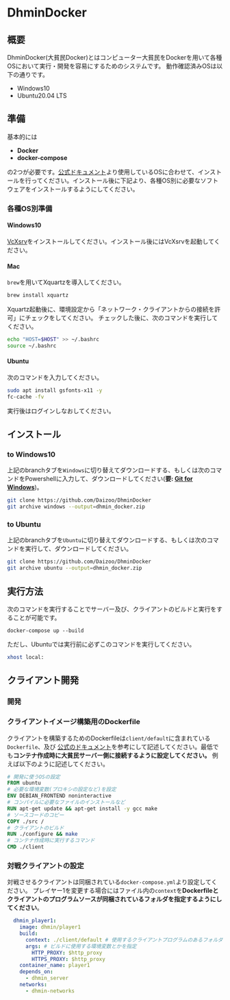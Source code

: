 # DhminDocker

## 概要

DhminDocker(大貧民Docker)とはコンピューター大貧民をDockerを用いて各種OSにおいて実行・開発を容易にするためのシステムです。
動作確認済みOSは以下の通りです。

- Windows10
- Ubuntu20.04 LTS

## 準備

基本的には

- **Docker**
- **docker-compose**

の2つが必要です。[公式ドキュメント](https://docs.docker.com/get-docker/)より使用しているOSに合わせて、インストールを行ってください。インストール後に下記より、各種OS別に必要なソフトウェアをインストールするようにしてください。

### 各種OS別準備

#### Windows10

[VcXsrv](https://sourceforge.net/projects/vcxsrv/)をインストールしてください。インストール後にはVcXsrvを起動してください。

#### Mac
`brew`を用いてXquartzを導入してください。

```bash
brew install xquartz
```

Xquartz起動後に、環境設定から「ネットワーク・クライアントからの接続を許可」にチェックをしてください。
チェックした後に、次のコマンドを実行してください。
```bash
echo "HOST=$HOST" >> ~/.bashrc
source ~/.bashrc
```

#### Ubuntu

次のコマンドを入力してください。

```bash
sudo apt install gsfonts-x11 -y
fc-cache -fv
```

実行後はログインしなおしてください。

## インストール

### to Windows10

上記のbranchタブを`Windows`に切り替えてダウンロードする、もしくは次のコマンドをPowershellに入力して、ダウンロードしてください(**要: [Git for Windows](https://gitforwindows.org/)**)。

```bash
git clone https://github.com/Daizoo/DhminDocker
git archive windows --output=dhmin_docker.zip
```

### to Ubuntu

上記のbranchタブを`Ubuntu`に切り替えてダウンロードする、もしくは次のコマンドを実行して、ダウンロードしてください。

```bash
git clone https://github.com/Daizoo/DhminDocker
git archive ubuntu --output=dhmin_docker.zip
```

## 実行方法

次のコマンドを実行することでサーバー及び、クライアントのビルドと実行をすることが可能です。

```shell
docker-compose up --build
```

ただし、Ubuntuでは実行前に必ずこのコマンドを実行してください。
```bash
xhost local:
```

## クライアント開発

### 開発
### クライアントイメージ構築用のDockerfile

クライアントを構築するためのDockerfileは`client/default`に含まれている`Dockerfile`、及び
[公式のドキュメント](https://docs.docker.jp/engine/userguide/eng-image/dockerfile_best-practices.html)を参考にして記述してください。最低でも**コンテナ作成時に大貧民サーバー側に接続するように設定してください。**
例えば以下のように記述してください。
```dockerfile
# 開発に使うOSの設定
FROM ubuntu 
# 必要な環境変数(プロキシの設定など)を設定
ENV DEBIAN_FRONTEND noninteractive
# コンパイルに必要なファイルのインストールなど
RUN apt-get update && apt-get install -y gcc make
# ソースコードのコピー
COPY ./src /
# クライアントのビルド
RUN ./configure && make
# コンテナ作成時に実行するコマンド
CMD ./client
```
### 対戦クライアントの設定

対戦させるクライアントは同梱されている`docker-compose.yml`より設定してください。
プレイヤー1を変更する場合にはファイル内の`context`を**Dockerfileとクライアントのプログラムソースが同梱されているフォルダを指定するようにしてください**。
```yaml
  dhmin_player1:
    image: dhmin/player1
    build: 
      context: ./client/default # 使用するクライアントプログラムのあるフォルダを指定
      args: # ビルドに使用する環境変数とかを指定
        HTTP_PROXY: $http_proxy
        HTTPS_PROXY: $http_proxy
    container_name: player1
    depends_on: 
      - dhmin_server
    networks: 
      - dhmin-networks
```